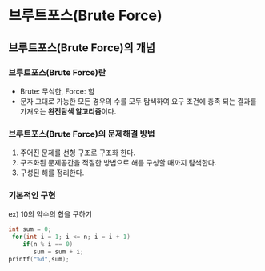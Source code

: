 # 브루트포스(Brute Force)

## 브루트포스(Brute Force)의 개념
### 브루트포스(Brute Force)란
- Brute: 무식한, Force: 힘
- 문자 그대로 가능한 모든 경우의 수를 모두 탐색하여 요구 조건에 충족 되는 결과를 가져오는 **완전탐색 알고리즘**이다.

### 브루트포스(Brute Force)의 문제해결 방법
 1. 주어진 문제를 선형 구조로 구조화 한다.
 2. 구조화된 문제공간을 적절한 방법으로 해를 구성할 때까지 탐색한다.
 3. 구성된 해를 정리한다.

 ### 기본적인 구현
 ex) 10의 약수의 합을 구하기
  ```c++
  int sum = 0;
   for(int i = 1; i <= n; i = i + 1)
      if(n % i == 0)
         sum = sum + i;
  printf("%d",sum);

  ```

